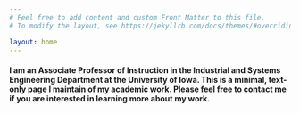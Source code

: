 ```yaml
---
# Feel free to add content and custom Front Matter to this file.
# To modify the layout, see https://jekyllrb.com/docs/themes/#overriding-theme-defaults

layout: home
---
```

#### I am an Associate Professor of Instruction in the Industrial and Systems Engineering Department at the University of Iowa. This is a minimal, text-only page I maintain of my academic work. Please feel free to contact me if you are interested in learning more about my work. 

